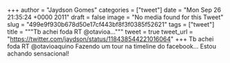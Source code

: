 
+++
author = "Jaydson Gomes"
categories = ["tweet"]
date = "Mon Sep 26 21:35:24 +0000 2011"
draft = false
image = "No media found for this Tweet"
slug = "499e9f930b678d50e17cf443bf8f3f0385f52621"
tags = ["tweet"]
title = """Tb achei foda RT @otavioa..."""
tweet = true
tweet_url = "https://twitter.com/jaydson/status/118438544221016064"
+++
Tb achei foda RT @otavioaquino Fazendo um tour na timeline do facebook... Estou achando sensacional!
